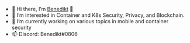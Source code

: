 - 👋 Hi there, I’m [Benedikt](https://hofmannb.dev) 👋
- 👀 I’m interested in Container and K8s Security, Privacy, and Blockchain.
- 🌱 I’m currently working on various topics in mobile and container security
- 📫 Discord: Benedikt#0806
